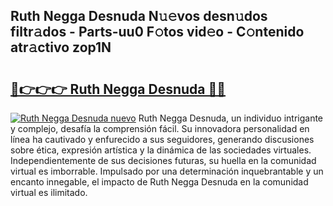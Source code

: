 ## Ruth Negga Desnuda N𝚞𝚎vos desn𝚞dos filtr𝚊dos - Parts-uu0 F𝚘tos vid𝚎o - C𝚘ntenido atr𝚊ctivo zop1N

# <h2><a href="http://mbaeei.tromn.icu/?c=Ruth+Negga+Desnuda">🔗👉👉👉 Ruth Negga Desnuda 🔗🔗</a></h2>

[![Ruth Negga Desnuda nuevo](https://i.imgur.com/pEAQMta.gif)](http://mbaeei.tromn.icu/?c=Ruth+Negga+Desnuda)
Ruth Negga Desnuda, un individuo intrigante y complejo, desafía la comprensión fácil. Su innovadora personalidad en línea ha cautivado y enfurecido a sus seguidores, generando discusiones sobre ética, expresión artística y la dinámica de las sociedades virtuales. Independientemente de sus decisiones futuras, su huella en la comunidad virtual es imborrable. Impulsado por una determinación inquebrantable y un encanto innegable, el impacto de Ruth Negga Desnuda en la comunidad virtual es ilimitado.
